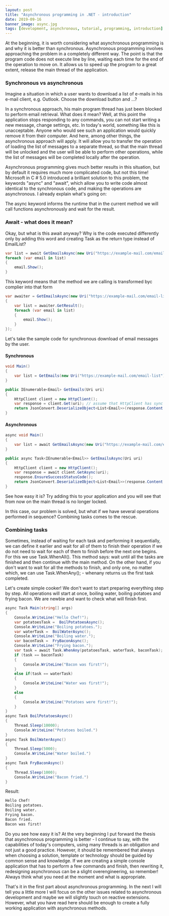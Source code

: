 ```yaml
---
layout: post
title: "Asynchronous programming in .NET - introduction"
date: 2019-09-16
banner_image: async.jpg
tags: [development, asynchronous, tutorial, programming, introduction]
---
```


At the beginning, it is worth considering what asynchronous programming is and why it is better than synchronous.
Asynchronous programming involves approaching the problem in a completely different way. The point is that the program code does not execute line by line, waiting each time for the end of the operation to move on. It allows us to speed up the program to a great extent, release the main thread of the application.

<!--more-->

### Synchronous vs asynchronous

Imagine a situation in which a user wants to download a list of e-mails in his e-mail client, e.g. Outlook. Choose the download button and ...?

In a synchronous approach, his main program thread has just been blocked to perform email retrieval. What does it mean? Well, at this point the application stops responding to any commands, you can not start writing a new message, change settings, etc. In today's world, something like this is unacceptable. Anyone who would see such an application would quickly remove it from their computer. And here, among other things, the asynchronous approach will apply. It will allow you to transfer the operation of loading the list of messages to a separate thread, so that the main thread will be unlocked and the user will be able to perform other operations, while the list of messages will be completed locally after the operation.

Asynchronous programming gives much better results in this situation, but by default it requires much more complicated code, but not this time! Microsoft in C # 5.0 introduced a brilliant solution to this problem, the keywords "async" and "await", which allow you to write code almost identical to the synchronous code, and making the operations are asynchronous. I already explain what's going on:

The async keyword informs the runtime that in the current method we will call functions asynchronously and wait for the result.

### Await - what does it mean?

Okay, but what is this await anyway? Why is the code executed differently only by adding this word and creating Task<EmailList> as the return type instead of EmailList?

```csharp
var list = await GetEmailsAsync(new Uri("https://example-mail.com/email-list"));
foreach (var email in list)
{
    email.Show();
}
```

This keyword means that the method we are calling is transformed byc complier into that form

```csharp
var awaiter = GetEmailsAsync(new Uri("https://example-mail.com/email-list")).GetAwaiter();  awaiter.OnCompleted(()=>
{
    var list = awaiter.GetResult();
    foreach (var email in list)
    {
        email.Show();
    }
});
```

Let's take the sample code for synchronous download of email messages by the user.

#### Synchronous

```csharp
void Main()
{
    var list = GetEmails(new Uri("https://example-mail.com/email-list"));
}

public IEnumerable<Email> GetEmails(Uri uri)
{
    HttpClient client = new HttpClient();
    var response = client.Get(uri); // assume that HttpClient has sync implementation of GET
    return JsonConvert.DeserializeObject<List<Email>>(response.Content.ReadAsStringAsync());
}
```

#### Asynchronous

```csharp
async void Main()
{
    var list = await GetEmailsAsync(new Uri("https://example-mail.com/email-list"));
}

public async Task<IEnumerable<Email>> GetEmailsAsync(Uri uri)
{
    HttpClient client = new HttpClient();
    var response = await client.GetAsync(uri);
    response.EnsureSuccessStatusCode();
    return JsonConvert.DeserializeObject<List<Email>>(response.Content.ReadAsStringAsync());
}
```

See how easy it is? Try adding this to your application and you will see that from now on the main thread is no longer locked.

In this case, our problem is solved, but what if we have several operations performed in sequence? Combining tasks comes to the rescue.

### Combining tasks

Sometimes, instead of waiting for each task and performing it sequentially, we can define it earlier and wait for all of them to finish their operation if we do not need to wait for each of them to finish before the next one begins. For this we use Task.WhenAll(). This method says: wait until all the tasks are finished and then continue with the main method. On the other hand, if you don't want to wait for all the methods to finish, and only one, no matter which, we can use Task.WhenAny(); - whenany returns us the first task completed.

Let's create simple cooker! We don't want to start preparing everything step by step. All operations will start at once, boiling water, boiling potatoes and frying bacon. We are newbie and want to check what will finish first.

```csharp
async Task Main(string[] args)
{
    Console.WriteLine("Hello Chef!");
    var potatoesTask =  BoilPotatoesAsync();
    Console.WriteLine("Boiling potatoes.");
    var waterTask =  BoilWaterAsync();
    Console.WriteLine("Boiling water.");
    var baconTask =  FryBaconAsync();
    Console.WriteLine("Frying bacon.");
    var task = await Task.WhenAny(potatoesTask, waterTask, baconTask);
    if (task == baconTask)
    {
        Console.WriteLine("Bacon was first!");
    }
    else if(task == waterTask)
    {
        Console.WriteLine("Water was first!");
    }
    else
    {
        Console.WriteLine("Potatoes were first!");
    }
}
async Task BoilPotatoesAsync()
{
    Thread.Sleep(10000);
    Console.WriteLine("Potatoes boiled.")
}
async Task BoilWaterAsync()
{
    Thread.Sleep(5000);
    Console.WriteLine("Water boiled.")
}
async Task FryBaconAsync()
{
    Thread.Sleep(1000);
    Console.WriteLine("Bacon fried.")
}
```

Result:

```bash
Hello Chef!
Boiling potatoes.
Boiling water.
Frying bacon.
Bacon fried.
Bacon was first!
```

Do you see how easy it is?
At the very beginning I put forward the thesis that asynchronous programming is better - I continue to say, with the capabilities of today's computers, using many threads is an obligation and not just a good practice. However, it should be remembered that always when choosing a solution, template or technology should be guided by common sense and knowledge. If we are creating a simple console application that has to perform a few commands and finish, then rewriting it, redesigning asynchronous can be a slight overengineering, so remember! Always think what you need at the moment and what is appropriate.

That's it in the first part about asynchronous programming.
In the next I will tell you a little more I will focus on the other issues related to asynchronous development and maybe we will slightly touch on reactive extensions. However, what you have read here should be enough to create a fully working application with asynchronous methods.
